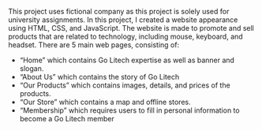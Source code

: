 This project uses fictional company as this project is solely used for university assignments. In this project, I created a website appearance using HTML, CSS, and JavaScript. The website is made to promote and sell products that are related to technology, including mouse, keyboard, and headset. 
There are 5 main web pages, consisting of:
- “Home” which contains Go Litech expertise as well as banner and slogan.
- “About Us” which contains the story of Go Litech
- “Our Products” which contains images, details, and prices of the products.
- “Our Store” which contains a map and offline stores.
- “Membership” which requires users to fill in personal information to become a Go Litech member
